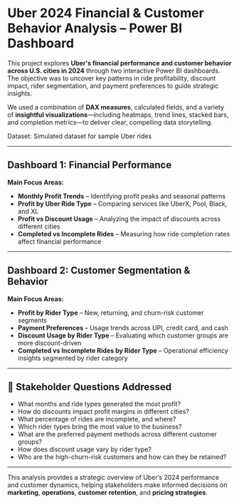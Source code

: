 # Uber 2024 Financial & Customer Behavior Analysis – Power BI Dashboard

This project explores **Uber's financial performance and customer behavior across U.S. cities in 2024** through two interactive Power BI dashboards. The objective was to uncover key patterns in ride profitability, discount impact, rider segmentation, and payment preferences to guide strategic insights.

We used a combination of **DAX measures**, calculated fields, and a variety of **insightful visualizations**—including heatmaps, trend lines, stacked bars, and completion metrics—to deliver clear, compelling data storytelling.

Dataset: Simulated dataset for sample Uber rides

---

## Dashboard 1: Financial Performance

**Main Focus Areas:**
- **Monthly Profit Trends** – Identifying profit peaks and seasonal patterns
- **Profit by Uber Ride Type** – Comparing services like UberX, Pool, Black, and XL
- **Profit vs Discount Usage** – Analyzing the impact of discounts across different cities
- **Completed vs Incomplete Rides** – Measuring how ride completion rates affect financial performance

---

## Dashboard 2: Customer Segmentation & Behavior

**Main Focus Areas:**
- **Profit by Rider Type** – New, returning, and churn-risk customer segments
- **Payment Preferences** – Usage trends across UPI, credit card, and cash
- **Discount Usage by Rider Type** – Evaluating which customer groups are more discount-driven
- **Completed vs Incomplete Rides by Rider Type** – Operational efficiency insights segmented by rider category

---

## 📌 Stakeholder Questions Addressed

- What months and ride types generated the most profit?
- How do discounts impact profit margins in different cities?
- What percentage of rides are incomplete, and where?
- Which rider types bring the most value to the business?
- What are the preferred payment methods across different customer groups?
- How does discount usage vary by rider type?
- Who are the high-churn-risk customers and how can they be retained?

---

This analysis provides a strategic overview of Uber’s 2024 performance and customer dynamics, helping stakeholders make informed decisions on **marketing**, **operations**, **customer retention**, and **pricing strategies**.
